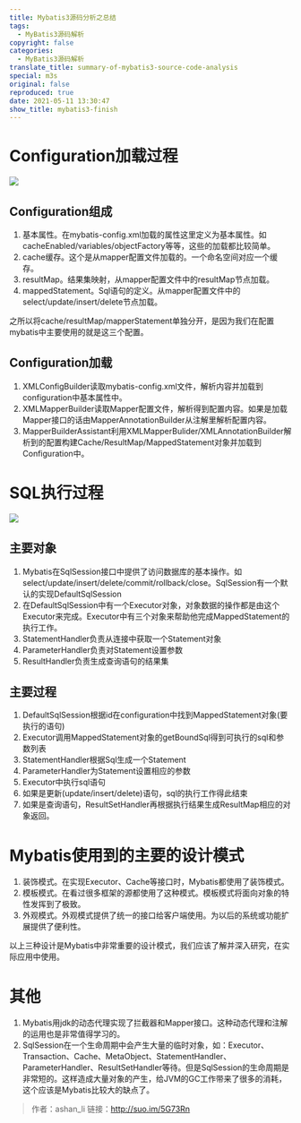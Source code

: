 ```yaml
---
title: Mybatis3源码分析之总结
tags:
  - MyBatis3源码解析
copyright: false
categories:
  - MyBatis3源码解析
translate_title: summary-of-mybatis3-source-code-analysis
special: m3s
original: false
reproduced: true
date: 2021-05-11 13:30:47
show_title: mybatis3-finish
---
```


Configuration加载过程
=================

![](https://img-blog.csdn.net/20151229131927349)  

Configuration组成
---------------

1.  基本属性。在mybatis-config.xml加载的属性这里定义为基本属性。如cacheEnabled/variables/objectFactory等等，这些的加载都比较简单。
2.  cache缓存。这个是从mapper配置文件加载的。一个命名空间对应一个缓存。
3.  resultMap。结果集映射，从mapper配置文件中的resultMap节点加载。
4.  mappedStatement。Sql语句的定义。从mapper配置文件中的select/update/insert/delete节点加载。

之所以将cache/resultMap/mapperStatement单独分开，是因为我们在配置mybatis中主要使用的就是这三个配置。

  

Configuration加载
---------------

1.  XMLConfigBuilder读取mybatis-config.xml文件，解析内容并加载到configuration中基本属性中。
2.  XMLMapperBuilder读取Mapper配置文件，解析得到配置内容。如果是加载Mapper接口的话由MapperAnnotationBuilder从注解里解析配置内容。
3.  MapperBuilderAssistant利用XMLMapperBulider/XMLAnnotationBuilder解析到的配置构建Cache/ResultMap/MappedStatement对象并加载到Configuration中。

SQL执行过程
=======

![](https://img-blog.csdn.net/20151229131912319)  

  

主要对象
----

1.  Mybatis在SqlSession接口中提供了访问数据库的基本操作。如select/update/insert/delete/commit/rollback/close。SqlSession有一个默认的实现DefaultSqlSession
2.  在DefaultSqlSession中有一个Executor对象，对象数据的操作都是由这个Executor来完成。Executor中有三个对象来帮助他完成MappedStatement的执行工作。
3.  StatementHandler负责从连接中获取一个Statement对象
4.  ParameterHandler负责对Statement设置参数
5.  ResultHandler负责生成查询语句的结果集

主要过程
----

1.  DefaultSqlSession根据id在configuration中找到MappedStatement对象(要执行的语句)
2.  Executor调用MappedStatement对象的getBoundSql得到可执行的sql和参数列表
3.  StatementHandler根据Sql生成一个Statement
4.  ParameterHandler为Statement设置相应的参数
5.  Executor中执行sql语句
6.  如果是更新(update/insert/delete)语句，sql的执行工作得此结束
7.  如果是查询语句，ResultSetHandler再根据执行结果生成ResultMap相应的对象返回。

Mybatis使用到的主要的设计模式
==================

1.  装饰模式。在实现Executor、Cache等接口时，Mybatis都使用了装饰模式。
2.  模板模式。在看过很多框架的源都使用了这种模式。模板模式将面向对象的特性发挥到了极致。
3.  外观模式。外观模式提供了统一的接口给客户端使用。为以后的系统或功能扩展提供了便利性。

以上三种设计是Mybatis中非常重要的设计模式，我们应该了解并深入研究，在实际应用中使用。

其他
==

1.  Mybatis用jdk的动态代理实现了拦截器和Mapper接口。这种动态代理和注解的运用也是非常值得学习的。
2.  SqlSession在一个生命周期中会产生大量的临时对象，如：Executor、Transaction、Cache、MetaObject、StatementHandler、ParameterHandler、ResultSetHandler等待。但是SqlSession的生命周期是非常短的。这样造成大量对象的产生，给JVM的GC工作带来了很多的消耗，这个应该是Mybatis比较大的缺点了。

> 作者：ashan_li
> 链接：http://suo.im/5G73Rn
